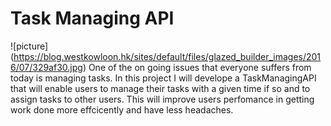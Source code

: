 # Task Managing API
![picture] (https://blog.westkowloon.hk/sites/default/files/glazed_builder_images/2016/07/329af30.jpg)
One of the on going issues that everyone suffers from today is managing tasks. In this project I will develope a TaskManagingAPI that will enable users to manage their tasks with a given time if so and to assign tasks to other users. This will improve users perfomance in getting work done more effcicently and have less headaches.
